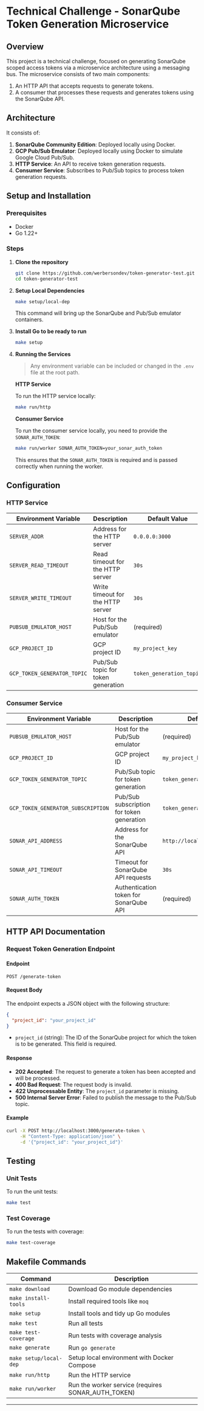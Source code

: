 # Technical Challenge - SonarQube Token Generation Microservice

## Overview

This project is a technical challenge, focused on generating SonarQube scoped access tokens via a microservice architecture using a messaging bus. The microservice consists of two main components:
1. An HTTP API that accepts requests to generate tokens.
2. A consumer that processes these requests and generates tokens using the SonarQube API.

## Architecture

It consists of:

1. **SonarQube Community Edition**: Deployed locally using Docker.
2. **GCP Pub/Sub Emulator**: Deployed locally using Docker to simulate Google Cloud Pub/Sub.
3. **HTTP Service**: An API to receive token generation requests.
4. **Consumer Service**: Subscribes to Pub/Sub topics to process token generation requests.

## Setup and Installation

### Prerequisites

- Docker
- Go 1.22+

### Steps

1. **Clone the repository**

   ```sh
   git clone https://github.com/werbersondev/token-generator-test.git
   cd token-generator-test
   ```

2. **Setup Local Dependencies**

   ```sh
   make setup/local-dep
   ```

   This command will bring up the SonarQube and Pub/Sub emulator containers.

3. **Install Go to be ready to run**

   ```sh
   make setup
   ```
4. **Running the Services**

   > Any environment variable can be included or changed in the `.env` file at the root path.

   **HTTP Service**
   
   To run the HTTP service locally:
   
   ```sh
   make run/http
   ```

   **Consumer Service**
   
   To run the consumer service locally, you need to provide the `SONAR_AUTH_TOKEN`:
   
   ```sh
   make run/worker SONAR_AUTH_TOKEN=your_sonar_auth_token
   ```
   
   This ensures that the `SONAR_AUTH_TOKEN` is required and is passed correctly when running the worker.

## Configuration

### HTTP Service

| Environment Variable        | Description                        | Default Value            |
|-----------------------------|------------------------------------|--------------------------|
| `SERVER_ADDR`               | Address for the HTTP server        | `0.0.0.0:3000`           |
| `SERVER_READ_TIMEOUT`       | Read timeout for the HTTP server   | `30s`                    |
| `SERVER_WRITE_TIMEOUT`      | Write timeout for the HTTP server  | `30s`                    |
| `PUBSUB_EMULATOR_HOST`      | Host for the Pub/Sub emulator      | (required)               |
| `GCP_PROJECT_ID`            | GCP project ID                     | `my_project_key`         |
| `GCP_TOKEN_GENERATOR_TOPIC` | Pub/Sub topic for token generation | `token_generation_topic` |

### Consumer Service

| Environment Variable                    | Description                                 | Default Value                   |
|-----------------------------------------|---------------------------------------------|---------------------------------|
| `PUBSUB_EMULATOR_HOST`                  | Host for the Pub/Sub emulator               | (required)                      |
| `GCP_PROJECT_ID`                        | GCP project ID                              | `my_project_key`                |
| `GCP_TOKEN_GENERATOR_TOPIC`             | Pub/Sub topic for token generation          | `token_generation_topic`        |
| `GCP_TOKEN_GENERATOR_SUBSCRIPTION`      | Pub/Sub subscription for token generation   | `token_generation_subscription` |
| `SONAR_API_ADDRESS`                     | Address for the SonarQube API               | `http://localhost:9000`         |
| `SONAR_API_TIMEOUT`                     | Timeout for SonarQube API requests          | `30s`                           |
| `SONAR_AUTH_TOKEN`                      | Authentication token for SonarQube API      | (required)                      |

## HTTP API Documentation

### Request Token Generation Endpoint

#### Endpoint

`POST /generate-token`

#### Request Body

The endpoint expects a JSON object with the following structure:

```json
{
  "project_id": "your_project_id"
}
```

- `project_id` (string): The ID of the SonarQube project for which the token is to be generated. This field is required.

#### Response

- **202 Accepted**: The request to generate a token has been accepted and will be processed.
- **400 Bad Request**: The request body is invalid.
- **422 Unprocessable Entity**: The `project_id` parameter is missing.
- **500 Internal Server Error**: Failed to publish the message to the Pub/Sub topic.

#### Example

```sh
curl -X POST http://localhost:3000/generate-token \
     -H "Content-Type: application/json" \
     -d '{"project_id": "your_project_id"}'
```

## Testing

### Unit Tests

To run the unit tests:

```sh
make test
```

### Test Coverage

To run the tests with coverage:

```sh
make test-coverage
```

## Makefile Commands

| Command                | Description                                        |
|------------------------|----------------------------------------------------|
| `make download`        | Download Go module dependencies                    |
| `make install-tools`   | Install required tools like `moq`                  |
| `make setup`           | Install tools and tidy up Go modules               |
| `make test`            | Run all tests                                      |
| `make test-coverage`   | Run tests with coverage analysis                   |
| `make generate`        | Run `go generate`                                  |
| `make setup/local-dep` | Setup local environment with Docker Compose        |
| `make run/http`        | Run the HTTP service                               |
| `make run/worker`      | Run the worker service (requires SONAR_AUTH_TOKEN) |

---
